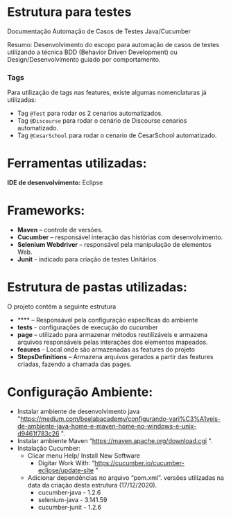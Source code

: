 # Estrutura para testes
Documentação Automação de Casos de Testes Java/Cucumber

Resumo: 
Desenvolvimento do escopo para automação de casos de testes utilizando a técnica BDD (Behavior Driven Development) ou Design/Desenvolvimento guiado por comportamento.

### Tags ###

Para utilização de tags nas features, existe algumas nomenclaturas já utilizadas:

- Tag `@Test` para rodar os 2 cenarios automatizados. 
- Tag `@Discourse` para rodar o cenário de Discourse cenarios automatizado. 
- Tag `@CesarSchool` para rodar o cenario de CesarSchool automatizado. 


# Ferramentas utilizadas:
**IDE de desenvolvimento:** Eclipse

# Frameworks: 
- **Maven** – controle de versões.
- **Cucumber** – responsável interação das histórias com desenvolvimento.
- **Selenium Webdriver** – responsável pela manipulação de elementos Web.
- **Junit** -  indicado para criação de testes Unitários.

# Estrutura de pastas utilizadas:
O projeto contém a seguinte estrutura
- **** – Responsável pela configuração específicas do ambiente
- **tests** -  configurações de execução do cucumber
- **page** – utilizado para armazenar métodos reutilizáveis e armazena arquivos responsáveis pelas interações dos elementos mapeados.
- **feaures** - Local onde são armazenadas as features do projeto 
- **StepsDefinitions** – Armazena arquivos gerados a partir das features criadas, fazendo a chamada das pages.


# Configuração Ambiente: 
- Instalar ambiente de desenvolvimento java "https://medium.com/beelabacademy/configurando-vari%C3%A1veis-de-ambiente-java-home-e-maven-home-no-windows-e-unix-d9461f783c26 ".
- Instalar ambiente Maven “https://maven.apache.org/download.cgi ”.
- Instalação Cucumber:
  - Clicar menu Help/ Install New Software
	- Digitar Work With: 
      “https://cucumber.io/cucumber-eclipse/update-site ”
  - Adicionar dependências no arquivo “pom.xml”.
versões utilizadas na data da criação desta estrutura (17/12/2020).
    - cucumber-java - 1.2.6
    - selenium-java - 3.141.59
    - cucumber-junit - 1.2.6
   
